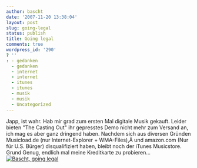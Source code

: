 ```yaml
---
author: bascht
date: '2007-11-20 13:38:04'
layout: post
slug: going-legal
status: publish
title: Going legal
comments: true
wordpress_id: '290'
? ''
: - gedanken
  - gedanken
  - internet
  - internet
  - itunes
  - itunes
  - musik
  - musik
  - Uncategorized
---
```


Japp, ist wahr. Hab mir grad zum ersten Mal digitale Musik gekauft.
Leider bieten "The Casting Out" ihr gepresstes Demo nicht mehr zum
Versand an, ich mag es aber ganz dringend haben. Nachdem sich aus
diversen Gründen Musicload.de (nur Internet-Explorer + WMA-Files),Â
und amazon.com (Nur für U.S. Bürger) disqualifiziert haben, bleibt
noch der iTunes Musicstore. Grund Genug, endlich mal meine
Kreditkarte zu probieren...
[![Bascht, going legal](http://www.bascht.com/uploads/2007/11/goinglegal.png)](http://www.bascht.com/2007/11/20/going-legal/bascht-going-legal/ "Bascht, going legal")


